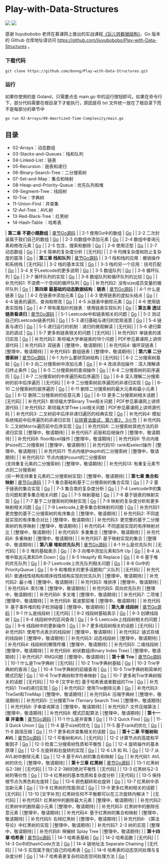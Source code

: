 # Play-with-Data-Structures

![](https://img.shields.io/badge/language-go-blue.svg) ![](https://img.shields.io/github/issues-raw/donng/Play-with-Data-Structures)

感谢 liuyubobobo 老师在慕课网上推出的实战课程[《玩儿转数据结构》](https://coding.imooc.com/class/207.html)，Go 版本的 Github 仓库地址请访问 https://github.com/liuyubobobo/Play-with-Data-Structures 。

### 下载代码
```
git clone https://github.com/donng/Play-with-Data-Structures.git
```

### 运行
如果你使用的是 Goland，只需要点击 main.go 中的运行按钮即可。如果在命令行下，部分代码需要在根目录下才能执行，原因是将 txt 文件统一放在了根目录下而不是每部分的章节中

```
go run 02-Arrays/09-Amortized-Time-Complexity/main.go
```

## 目录

-  02-Arrays：动态数组
-  03-Stacks-and-Queues：栈和队列
-  04-Linked-List：链表
-  05-Recursion：链表和递归
-  06-Binary-Search-Tree：二分搜索树
-  07-Set-and-Map：集合和映射
-  08-Heap-and-Priority-Queue：优先队列和堆
-  09-Segment-Tree：线段树
-  10-Trie：字典树
-  11-Union-Find：并查集
-  12-Avl-Tree：AVL树
-  13-Red-Black-Tree：红黑树
-  14-Hash-Table ：哈希表

| **第二章 不要小瞧数组** | [章节Go源码](02-Arrays/) |
| 2-1 使用Go中的数组 | [Go](02-Arrays/01-Array-Basics) |
| 2-2 二次封装属于我们自己的数组 | [Go](02-Arrays/02-Create-Our-Own-Array) |
| 2-3 向数组中添加元素 | [Go](02-Arrays/03-Add-Element-in-Array) |
| 2-4 数组中查询元素和修改元素 | [Go](02-Arrays/04-Query-and-Update-Element) |
| 2-5 包含，搜索和删除 | [Go](02-Arrays/05-Contain-Find-and-Remove) |
| 2-6 使用泛型 | [Go](02-Arrays/06-Generic-Data-Structures) |
| 2-7 动态数组 | [Go](02-Arrays/07-Dynamic-Array) |
| 2-8 简单的复杂度分析 | [无代码] |
| 2-9 均摊复杂度和防止复杂度的震荡 | [Go](02-Arrays/09-Amortized-Time-Complexity) |
| **第三章 栈和队列** | [章节Go源码](03-Stacks-and-Queues/) |
| 3-1 栈和栈的应用：撤销操作和系统栈 | [无代码] |
| 3-2 栈的基本实现 | [Go](03-Stacks-and-Queues/02-Array-Stack) |
| 3-3 栈的另一个应用：括号匹配 | [Go](03-Stacks-and-Queues/03-A-Stack-Problem-in-Leetcode) |
| 3-4 关于Leetcode的更多说明 | [Go](03-Stacks-and-Queues/04-More-about-Leetcode) |
| 3-5 数组队列 | [Go](03-Stacks-and-Queues/05-Array-Queue) |
| 3-6 循环队列 | [Go](03-Stacks-and-Queues/06-Loop-Queue) |
| 3-7 循环队列的实现 | [Go](03-Stacks-and-Queues/07-Implementation-of-Loop-Queue) |
| 3-8 数组队列和循环队列的比较 | [Go](03-Stacks-and-Queues/08-Queues-Comparison) |
| 补充代码1: 不浪费一个空间的循环队列 | [Go](03-Stacks-and-Queues/Optional-01-Loop-Queue-without-Wasting-One-Space) |
| 补充代码2: 没有size成员变量的循环队列 | [Go](03-Stacks-and-Queues/Optional-02-Loop-Queue-without-Size-Member) |
| **第四章 最基础的动态数据结构：链表** | [章节Go源码](04-Linked-List/) |
| 4-1 什么是链表 | [Go](04-Linked-List/01-Linked-List-Basics) | 
| 4-2 在链表中添加元素 | [Go](04-Linked-List/02-Add-Elements-in-LinkedList) | 
| 4-3 使用链表的虚拟头结点 | [Go](04-Linked-List/03-DummyHead-in-LinkedList) | 
| 4-4 链表的遍历，查询和修改 | [Go](04-Linked-List/04-Query-and-Update-in-LinkedList) | 
| 4-5 从链表中删除元素 | [Go](04-Linked-List/05-Remove-Element-in-LinkedList) | 
| 4-6 使用链表实现栈 | [Go](04-Linked-List/06-Implement-Stack-in-LinkedList) | 
| 4-7 带有尾指针的链表：使用链表实现队列 | [Go](04-Linked-List/07-Implement-Queue-in-LinkedList) | 
| **第五章 透过链表看递归** | [章节Go源码](05-Recursion/) |
| 5-1 Leetcode中和链表相关的问题 | [Go](05-Recursion/01-Linked-List-Problems-in-Leetcode) |
| 5-2 测试自己的Leetcode链表代码 | [Go](05-Recursion/02-Test-Your-LinkedList-Solution) | 
| 5-3 递归基础与递归的宏观语意 | [Go](05-Recursion/03-Recursion-Basics) | 
| 5-4 链表与递归 | [Go](05-Recursion/04-LinkedList-and-Recursion) | 
| 5-5 递归运行的机制：递归的微观解读 | [无代码] | 
| 5-6 递归算法的调试 | [Go](05-Recursion/06-Debug-Recursive-Solution) | 
| 5-7 更多和链表相关的问题 | [无代码] |
| 补充代码1: 单链表的递归实现 | [Go](05-Recursion/Optional-01-Recursive-LinkedList) |
| 补充代码2: 斯坦福大学单链表的18个问题 | PDF参见慕课网上讲师源代码 |
| 补充代码3: 双链表 | [整理中，敬请期待] |
| 补充代码4: 循环双链表 | [整理中，敬请期待] |
| 补充代码5: 数组链表 | [整理中，敬请期待] |
| **第六章 二分搜索树** | [章节Go源码](06-Binary-Search-Tree/) |
| 6-1 为什么要研究树结构 | [无代码] |
| 6-2 二分搜索树基础 | [Go](06-Binary-Search-Tree/02-Binary-Search-Tree-Basics) |
| 6-3 向二分搜索树中添加元素 | [Go](06-Binary-Search-Tree/03-Add-Elements-in-BST) |
| 6-4 改进添加操作：深入理解递归终止条件 | [Go](06-Binary-Search-Tree/04-Improved-Add-Elements-in-BST) |
| 6-5 二分搜索树的查询操作 | [Go](06-Binary-Search-Tree/05-Search-in-BST) |
| 6-6 二分搜索树的前序遍历 | [Go](06-Binary-Search-Tree/06-PreOrder-Traverse-in-BST) |
| 6-7 二分搜索树的中序遍历和后序遍历 | [Go](06-Binary-Search-Tree/07-InOrder-and-PostOrder-Traverse-in-BST) |
| 6-8 深入理解二分搜索树的前中后序遍历 | [无代码] |
| 6-9 二分搜索树前序遍历的非递归实现 | [Go](06-Binary-Search-Tree/09-Non-Recursion-Preorder-Traverse-in-BST) |
| 6-10 二分搜索树的层序遍历 | [Go](06-Binary-Search-Tree/10-Level-Traverse-in-BST) |
| 6-11 删除二分搜索树的最大元素和最小元素 | [Go](06-Binary-Search-Tree/11-Remove-Min-and-Max-in-BST) |
| 6-12 删除二分搜索树的任意元素 | [Go](06-Binary-Search-Tree/12-Remove-Elements-in-BST) |
| 6-13 更多二分搜索树相关话题 | [无代码] |
| 补充代码1: 斯坦福大学Binary Tree相关问题 | PDF参见慕课网上讲师源代码 |
| 补充代码2: 斯坦福大学Tree List相关问题 | PDF参见慕课网上讲师源代码 |
| 补充代码3: 二叉树前中后序非递归遍历的经典实现 | [Go](06-Binary-Search-Tree/Optional-03-Binary-Tree-Classic-Nonrecursive-Traversal/) |
| 补充代码4: 模拟系统栈前中后序遍历的非递归实现 | [玩转算法面试，第六章2，3小节](https://coding.imooc.com/lesson/82.html#mid=2675) |
| 补充代码5: 二叉树Morris遍历前中后序实现 | [Go](06-Binary-Search-Tree/Optional-05-Binary-Tree-Morris-Traversal) |
| 补充代码6: 二分搜索树其他方法的非递归实现 | [整理中，敬请期待] |
| 补充代码7: 前驱和后继操作 | [整理中，敬请期待] |
| 补充代码8: floor和ceil操作 | [整理中，敬请期待] |
| 补充代码9: 节点内维护size的二分搜索树 | [整理中，敬请期待] |
| 补充代码10: rank和select操作 | [整理中，敬请期待] |
| 补充代码11: 节点内维护depth的二分搜索树 | [整理中，敬请期待] |
| 补充代码12: 节点内维护count的二分搜索树<br/>(支持重复元素的二分搜索树) | [整理中，敬请期待] |
| 补充代码13: 有重复元素节点的二分搜索树<br/>(另一种支持重复元素的二分搜索树实现) | [整理中，敬请期待] |
| **第七章 集合和映射** | [章节Go源码](07-Set-and-Map/) |
| 7-1 集合基础和基于二分搜索树的集合实现 | [Go](07-Set-and-Map/01-Set-Basics-and-BSTSet) |
| 7-2 基于链表的集合实现 | [Go](07-Set-and-Map/02-LinkedListSet) |
| 7-3 集合类的复杂度分析 | [Go](07-Set-and-Map/03-Time-Complexity-of-Set) |
| 7-4 Leetcode中的集合问题和更多集合相关问题 | [Go](07-Set-and-Map/04-TreeSet-and-Set-Problems-in-Leetcode) |
| 7-5 映射基础 | [Go](07-Set-and-Map/05-Map-Basics) |
| 7-6 基于链表的映射实现 | [Go](07-Set-and-Map/06-LinkedListMap) |
| 7-7 基于二分搜索树的映射实现 | [Go](07-Set-and-Map/07-BSTMap) |
| 7-8 映射的复杂度分析和更多映射相关问题 | [Go](07-Set-and-Map/08-More-about-Map) |
| 7-9 Leetcode上更多集合和映射的问题 | [Go](07-Set-and-Map/09-Leetcode-Problems-about-Map-and-Set) |
| 补充代码1: 更完整的基于二分搜索树的有序集合 | [整理中，敬请期待] |
| 补充代码2: 不同底层实现的有序集合对比 | [整理中，敬请期待] |
| 补充代码3: 更完整的基于二分搜索树的有序映射 | [整理中，敬请期待] |
| 补充代码4: 不同底层实现的有序映射对比 | [整理中，敬请期待] |
| 补充代码5: 多重集合 | [整理中，敬请期待] |
| 补充代码6: 多重映射 | [整理中，敬请期待] |
| 补充代码7: 基于映射实现的集合 | [整理中，敬请期待] |
| **第八章 堆和优先队列** | [章节Go源码](08-Heap-and-Priority-Queue/) |
| 8-1 什么是优先队列 | [无代码] |
| 8-2 堆的基础表示 | [Go](08-Heap-and-Priority-Queue/02-Heap-Basics) |
| 8-3 向堆中添加元素和Sift Up | [Go](08-Heap-and-Priority-Queue/03-Add-and-Sift-Up-in-Heap) |
| 8-4 从堆中取出元素和Sift Down | [Go](08-Heap-and-Priority-Queue/04-Extract-and-Sift-Down-in-Heap) |
| 8-5 Heapify 和 Replace | [Go](08-Heap-and-Priority-Queue/05-Heapify-and-Replace-in-Heap) |
| 8-6 基于堆的优先队列 | [Go](08-Heap-and-Priority-Queue/06-Priority-Queue) |
| 8-7 Leetcode上优先队列相关问题 | [Go](08-Heap-and-Priority-Queue/07-Priority-Queue-Problems-in-Leetcode) |
| 8-8 Go中的PriorityQueue | [Go](08-Heap-and-Priority-Queue/08-Priority-Queue-in-Go) |
| 8-9 和堆相关的更多话题和广义队列 | [无代码] |
| 补充代码1: 普通线性结构和顺序线性结构实现的优先队列 | [整理中，敬请期待] |
| 补充代码2: 最小堆 | [整理中，敬请期待] |
| 补充代码3: 堆排序 | [整理中，敬请期待] |
| 补充代码4: 索引堆 | [整理中，敬请期待] |
| 补充代码5: 双向优先队列 | [整理中，敬请期待] |
| 补充代码6: 多叉堆 | [整理中，敬请期待] |
| 补充代码7: 二项堆 | [整理中，敬请期待] |
| 补充代码8: 斐波那契堆 | [整理中，敬请期待] |
| 补充代码9: 基于事件堆的粒子检测碰撞 | [整理中，敬请期待] |
| **第九章 线段树** | [章节Go源码](09-Segment-Tree/) |
| 9-1 什么是线段树 | [无代码] |
| 9-2 线段树基础表示 | [Go](09-Segment-Tree/02-Segment-Tree-Basics) |
| 9-3 创建线段树 | [Go](09-Segment-Tree/03-Building-Segment-Tree) |
| 9-4 线段树中的区间查询 | [Go](09-Segment-Tree/04-Query-in-Segment-Tree) |
| 9-5 Leetcode上线段树相关的问题 | [Go](09-Segment-Tree/05-Segment-Tree-Problems-in-Leetcode) |
| 9-6 线段树中的更新操作 | [Go](09-Segment-Tree/06-Update-Single-Element-in-Segment-Tree) |
| 9-7 更多线段树相关的话题 | [无代码] |
| 补充代码1: 使用节点表示的线段树 | [整理中，敬请期待] |
| 补充代码2: 链式存储的线段树 | [整理中，敬请期待] |
| 补充代码3: 动态线段树 | [整理中，敬请期待] |
| 补充代码4: 线段树的懒惰传播 | [整理中，敬请期待] |
| 补充代码5: 二维线段树 | [整理中，敬请期待] |
| 补充代码6: 树状数组(Binary Index Tree) | [整理中，敬请期待] |
| 补充代码7: RMQ问题 | [整理中，敬请期待] |
| **第十章 Trie** | [章节Go源码](10-Trie/) |
| 10-1 什么是Trie字典树 | [无代码] |
| 10-2 Trie字典树基础 | [Go](10-Trie/02-Trie-Basics) |
| 10-3 Trie字典树的查询 | [Go](10-Trie/03-Searching-in-Trie) | 
| 10-4 Trie字典树的前缀查询 | [Go](10-Trie/04-Prefix-in-Trie) |
| 10-5 Trie字典树和简单的模式匹配 | [Go](10-Trie/05-Trie-and-Pattern-Match) |
| 10-6 Trie字典树和字符串映射 | [Go](10-Trie/06-Trie-and-Map) |
| 10-7 更多和Trie字典树相关的话题 | [无代码] |
| 10-8 [文字补充] 基于哈希表或者数组的Trie | [Go](10-Trie/08-Trie-Using-HashMap-and-Array) |
| 补充代码1: Trie的递归实现 | [Go](10-Trie/Optional-01-Trie-in-Recursion) |
| 补充代码2: 使用Trie删除元素 | [Go](10-Trie/Optional-02-Trie-Delete) |
| 补充代码3: TrieSet和TrieMap | [整理中，敬请期待] |
| 补充代码4: 压缩字典树 | [整理中，敬请期待] |
| 补充代码5: 三分搜索Trie (Ternary Search Trie) | [整理中，敬请期待] |
| 补充代码6: 子串查询算法 | [整理中，敬请期待] |
| 补充代码7: 文件压缩算法 | [整理中，敬请期待] |
| 补充代码8: 模式匹配算法 | [整理中，敬请期待] |
| **第十一章 并查集** | [章节Go源码](11-Union-Find/) |
| 11-1 什么是并查集 | [Go](11-Union-Find/01-What-is-UnionFind) |
| 11-2 Quick Find | [Go](11-Union-Find/02-Quick-Find) |
| 11-3 Quick Union | [Go](11-Union-Find/03-Quick-Union) |
| 11-4 基于size的优化 | [Go](11-Union-Find/04-Optimized-by-Size) |
| 11-5 基于rank的优化 | [Go](11-Union-Find/05-Optimized-by-Rank) |
| 11-6 路径压缩 | [Go](11-Union-Find/06-Path-Compression) |
| 11-7 更多和并查集相关的话题 | [Go](11-Union-Find/07-More-about-Union-Find) |
| **第十二章 平衡树和AVL** | [章节Go源码](12-AVL-Tree/) |
| 12-1 平衡树和AVL | [无代码] |
| 12-2 计算节点的高度和平衡因子 | [Go](12-AVL-Tree/02-Calculating-Balance-Factor) |
| 12-3 检查二分搜索树性质和平衡性 | [Go](12-AVL-Tree/03-Checking-Balancing-and-Binary-Search-Property) |
| 12-4 旋转操作的基本原理 | [Go](12-AVL-Tree/04-Rotation-Operations) |
| 12-5 左旋转和右旋转的实现 | [Go](12-AVL-Tree/05-The-Implementation-of-Left-Rotation-and-Right-Rotation) |
| 12-6 LR 和 RL | [Go](12-AVL-Tree/06-LR-and-RL) |
| 12-7 从AVL树中删除元素 | [Go](12-AVL-Tree/07-Remove-Elements-in-AVL-Tree) |
| 12-8 基于AVL树的集合和映射 | [Go](12-AVL-Tree/08-Map-and-Set-in-AVL-Tree) |
| 补充代码1: AVL树的优化 | [整理中，敬请期待] |
| **第十三章 红黑树** | [章节Go源码](13-Red-Black-Tree/) |
| 13-1 红黑树与2-3树 | [无代码] |
| 13-2 2-3树的绝对平衡性 | [无代码] |
| 13-3 红黑树与2-3树的等价性 | [Go](13-Red-Black-Tree/03-The-Equivalence-of-RBTree-and-2-3-Tree) |
| 13-4 红黑树的基本性质和复杂度分析 | [无代码] |
| 13-5 保持根节点为黑色和左旋转 | [Go](13-Red-Black-Tree/05-Keep-Root-Black-and-Left-Rotation) |
| 13-6 颜色翻转和右旋转 | [Go](13-Red-Black-Tree/06-Flip-Colors-and-Right-Rotation) |
| 13-7 红黑树中添加新元素 | [Go](13-Red-Black-Tree/07-Adding-Elements-in-Red-Black-Tree) |
| 13-8 红黑树的性能测试 | [Go](13-Red-Black-Tree/08-The-Performance-of-Red-Black-Tree) |
| 13-9 更多红黑树相关的话题 | [无代码] |
| 13-10 [文字补充] 红黑树任何不平衡都可以在三次旋转内解决？ | [无代码] |
| 补充代码1: 红黑树中的删除最大元素 | [整理中，敬请期待] |
| 补充代码2: 红黑树中的删除最小元素 | [整理中，敬请期待] |
| 补充代码3: 红黑树中的删除任意元素 | [整理中，敬请期待] |
| 补充代码4: 基于红黑树的集合和映射 | [整理中，敬请期待] |
| 补充代码5: 右倾红黑树 | [整理中，敬请期待] |
| 补充代码6: 《算法导论》中红黑树的实现 | [整理中，敬请期待] |
| 补充代码7: 2-3 树的实现 | [整理中，敬请期待] |
| 补充代码8: 伸展树 Splay Tree | [整理中，敬请期待] |
| **第十四章 哈希表** | [章节Go源码](14-Hash-Table/) |
| 14-1 哈希表基础 | [Go](14-Hash-Table/01-Hash-Table-Basics) |
| 14-2 哈希函数 | [无代码] |
| 14-3 Go中的hashCode方法 | [Go](14-Hash-Table/03-Hash-Function-in-Go) |
| 14-4 链地址法 Seperate Chaining | [无代码] |
| 14-5 实现属于我们自己的哈希表 | [Go](14-Hash-Table/05-Hash-Table-Implementation) |
| 14-6 哈希表的动态空间处理与复杂度分析 | [Go](14-Hash-Table/06-Resizing-in-Hash-Table) |
| 14-7 哈希表更复杂的动态空间处理方法 | [Go](14-Hash-Table/07-More-About-Resizing-in-Hash-Table) |

